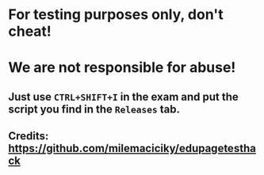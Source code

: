 # For testing purposes only, don't cheat!
# We are not responsible for abuse!

## Just use `CTRL+SHIFT+I` in the exam and put the script you find in the `Releases` tab.

## Credits: https://github.com/milemaciciky/edupagetesthack